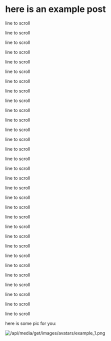 # here is an example post

line to scroll

line to scroll

line to scroll

line to scroll

line to scroll

line to scroll

line to scroll

line to scroll

line to scroll

line to scroll

line to scroll

line to scroll

line to scroll

line to scroll

line to scroll

line to scroll

line to scroll

line to scroll

line to scroll

line to scroll

line to scroll

line to scroll

line to scroll

line to scroll

line to scroll

line to scroll

line to scroll

line to scroll

line to scroll

line to scroll

line to scroll

here is some pic for you:

![/api/media/get/images/avatars/example_1.png](http://45.140.178.217/api/media/get/images/avatars/example_1.png)
